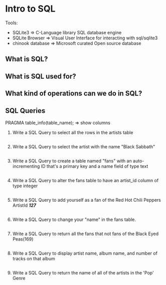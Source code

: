 # Intro to SQL

Tools:

- SQLite3           => C-Language library SQL database engine
- SQLite Browser    => Visual User Interface for interacting with sql/sqlite3
- chinook database  => Microsoft curated Open source database


## What is SQL?


## What is SQL used for?


## What kind of operations can we do in SQL?




## SQL Queries
PRAGMA table_info(table_name); => show columns

1. Write a SQL Query to select all the rows in the artists table
  ```SQL
  ```

2. Write a SQL Query to select the artist with the name "Black Sabbath"
  ```SQL
  ```

3. Write a SQL Query to create a table named "fans" with an auto-incrementing ID that's a primary key and a name field of type text
  ```SQL
  ```

4. Write a SQL Query to alter the fans table to have an artist_id column of type integer
  ```SQL
  ```

5. Write a SQL Query to add yourself as a fan of the Red Hot Chili Peppers ArtistId ***127***
  ```SQL
  ```


6. Write a SQL Query to change your "name" in the fans table.
  ```SQL
  ```

7. Write a SQL Query to return all the fans that not fans of the Black Eyed Peas(169)
  ```SQL
  ```

8. Write a SQL Query to display artist name, album name, and number of tracks on that album
  ```SQL
  ```
  
9. Write a SQL Query to return the name of all of the artists in the 'Pop' Genre
  ```SQL
  ```